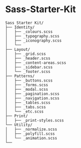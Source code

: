 Sass-Starter-Kit
================

    Sass Starter Kit/
    ├── Identity/
    │   ├── _colours.scss
    │   ├── _typography.scss
    │   ├── _iconography.scss
    │   └── 
    ├── Layout/
    │   ├── _grid.scss
    │   ├── _header.scss
    │   ├── _content-areas.scss
    │   ├── _sidebar.scss
    │   └── _footer.scss
    ├── Patterns/
    │   ├── _buttons.scss
    │   ├── _forms.scss
    │   ├── _modal.scss
    │   ├── _pagination.scss
    │   ├── _navigation.scss
    │   ├── _tables.scss
    │   ├── _tabs.scss
    │   └── _etc.scss
    ├── Print/
    │   ├── _print-styles.scss   
    └── Utility/
    │   ├── _normalize.scss
    │   ├── _polyfill.scss
    │   └── _animation.scss
    └──

